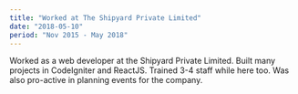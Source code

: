 ```yaml
---
title: "Worked at The Shipyard Private Limited"
date: "2018-05-10"
period: "Nov 2015 - May 2018"
---
```


Worked as a web developer at the Shipyard Private Limited. Built many projects in CodeIgniter and ReactJS. Trained 3-4 staff while here too. Was also pro-active in planning events for the company.